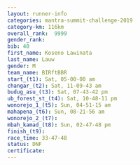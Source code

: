 ```yaml
---
layout: runner-info 
categories: mantra-summit-challenge-2019 
category-km: 116km 
overall_rank:  9999
gender_rank: 
bib: 40
first_name: Koseno Lawinata
last_name: Lauw
gender: M
team_name: BIRftBBR
start_(t1): Sat, 05-00-00 am
changar_(t2): Sat, 11-09-43 am
budug_asu_(t3): Sat, 07-43-42 pm
ub_forest_st_(t4): Sat, 10-48-11 pm
wonorejo_1_(t5): Sun, 04-51-15 am
mahapena_(t6): Sun, 08-21-56 am
wonorejo_2_(t7): 
mbah_kamad_(t8): Sun, 02-47-48 pm
finish_(t9): 
race_time: 33-47-48
status: DNF
certificate: 
---
```

